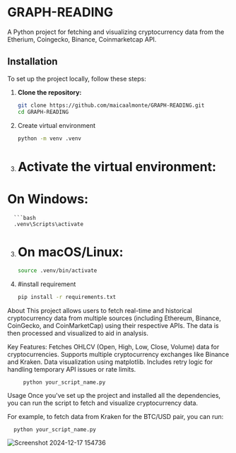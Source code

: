 # GRAPH-READING

A Python project for fetching and visualizing cryptocurrency data from the Etherium, Coingecko, Binance, Coinmarketcap API.

## Installation

To set up the project locally, follow these steps:

1. **Clone the repository:**
   ```bash
   git clone https://github.com/maicaalmonte/GRAPH-READING.git
   cd GRAPH-READING
2. Create virtual environment
   ```bash
   python -m venv .venv

2. # Activate the virtual environment:
 # On Windows:
      ```bash
      .venv\Scripts\activate
   
3. # On macOS/Linux:
      ```bash
      source .venv/bin/activate

5. #install requirement
      ```bash
      pip install -r requirements.txt

 About
This project allows users to fetch real-time and historical cryptocurrency data from multiple sources (including Ethereum, Binance, CoinGecko, and CoinMarketCap) using their respective APIs. The data is then processed and visualized to aid in analysis.

Key Features:
Fetches OHLCV (Open, High, Low, Close, Volume) data for cryptocurrencies.
Supports multiple cryptocurrency exchanges like Binance and Kraken.
Data visualization using matplotlib.
Includes retry logic for handling temporary API issues or rate limits.
    
      
         python your_script_name.py
Usage
Once you've set up the project and installed all the dependencies, you can run the script to fetch and visualize cryptocurrency data.

For example, to fetch data from Kraken for the BTC/USD pair, you can run:
    
      
      python your_script_name.py

![Screenshot 2024-12-17 154736](https://github.com/user-attachments/assets/d8958d92-72f3-4789-8741-b208dcb72c58)


